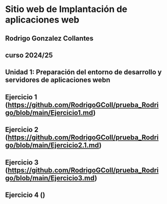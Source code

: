 # Sitio web de Implantación de aplicaciones web
## Rodrigo Gonzalez Collantes
## curso 2024/25
## Unidad 1: Preparación del entorno de desarrollo y servidores de aplicaciones webn
## Ejercicio 1 (https://github.com/RodrigoGColl/prueba_Rodrigo/blob/main/Ejercicio1.md)
## Ejercicio 2 (https://github.com/RodrigoGColl/prueba_Rodrigo/blob/main/Ejercicio2.1.md)
## Ejercicio 3 (https://github.com/RodrigoGColl/prueba_Rodrigo/blob/main/Ejercicio3.md)
## Ejercicio 4 ()
